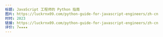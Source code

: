 ```yaml
---
标题: JavaScript 工程师的 Python 指南
图片: https://luckrnx09.com/python-guide-for-javascript-engineers/zh-cn/img/book_cover_zh-cn.png
时时: 2023
链接: https://luckrnx09.com/python-guide-for-javascript-engineers/zh-cn/
评价: 7★★★★
---
```


